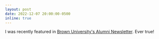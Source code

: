 ```yaml
---
layout: post
date: 2022-12-07 20:00:00-0500
inline: true
---
```


I was recently featured in [Brown University's Alumni Newsletter](https://share.streak.com/zNoYIgCkqk8p4yhnLZB0F6). Ever true!

